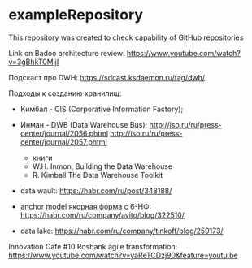 # exampleRepository
This repository was created to check capability of GitHub repositories

Link on Badoo architecture review:
https://www.youtube.com/watch?v=3gBhkT0MijI

Подскаст про DWH:
https://sdcast.ksdaemon.ru/tag/dwh/


Подходы к созданию хранилищ:
+ Кимбал - CIS (Corporative Information Factory);
+ Инман - DWB (Data Warehouse Bus);
   http://iso.ru/ru/press-center/journal/2056.phtml
   http://iso.ru/ru/press-center/journal/2057.phtml
   + книги
    + W.H. Inmon, Building the Data Warehouse
    + R. Kimball The Data Warehouse Toolkit
  


+ data wault:
   https://habr.com/ru/post/348188/
  
+ anchor model якорная форма с 6-НФ:
    https://habr.com/ru/company/avito/blog/322510/

+ data lake:
    https://habr.com/ru/company/tinkoff/blog/259173/

Innovation Cafe #10 Rosbank agile transformation:
https://www.youtube.com/watch?v=yaReTCDzj90&feature=youtu.be
